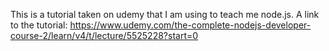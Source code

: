 This is a tutorial taken on udemy that I am using to teach me 
node.js. A link to the tutorial: https://www.udemy.com/the-complete-nodejs-developer-course-2/learn/v4/t/lecture/5525228?start=0

